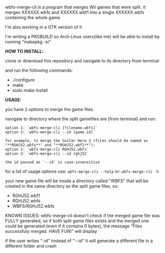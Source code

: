 wbfs-merge-cli is a program that merges Wii games that were split.
it merges XXXXXX.wbfs and XXXXXX.wbf1 into a single XXXXXX.wbfs containing the whole game.

I'm also working in a GTK version of it

I'm writing a PKGBUILD so Arch Linux users(like me) will be able to install by running "makepkg -si"


**HOW TO INSTALL:**

clone or download this repository and navigate to its directory from terminal

and run the following commands:
* ./configure
* make
* sudo make install

**USAGE:**

you have 2 options to merge the game files.
    
navigate to directory where the split gamefiles are (from terminal)
and run:

    option 1: `wbfs-merge-cli [filename.wbfs]`
    option 2: `wbfs-merge-cli --id [game-id]`

    for example, to merge the Guitar Hero 3 (files should be named as "**RGHJ52.wbfs**" and "**RGHJ52.wbf1**"):
    option 1: `wbfs-merge-cli RGHJ52.wbfs`
    option 2: `wbfs-merge-cli --id rghj52`

    the id passed as `--id` is case-insensitive


for a list of usage options use:
    `wbfs-merge-cli --help`
    or:
    `wbfs-merge-cli -h`

your new game file will be inside a directory called "WBFS" that will be created in the same directory as the split game files, so:
* RGHJ52.wbf1
* RGHJ52.wbfs
* WBFS/RGHJ52.wbfs

KNOWN ISSUES:
wbfs-merge-cli doesn't check if the merged game file was FULLY generated, so if both split game files exists and the merged one could be generated (even if it contains 0 bytes), the message "Files successfuly merged. HAVE FUN!" will display

if the user writes "-id" instead of "--id" it will generate a different file in a different folder and crash